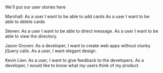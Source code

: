 We'll put our user stories here

Marshall:
As a user I want to be able to add cards
As a user I want to be able to delete cards

Steven:
As a user I want to be able to direct message.
As a user I want to be able to view the directory.

Jason Groven:
As a developer, I want to create web apps without clunky jQuery calls.
As a user, I want elegant design.

Kevin Lien:
As a user, I want to give feedback to the developers.
As a developer, I would like to know what my users think of my product.

